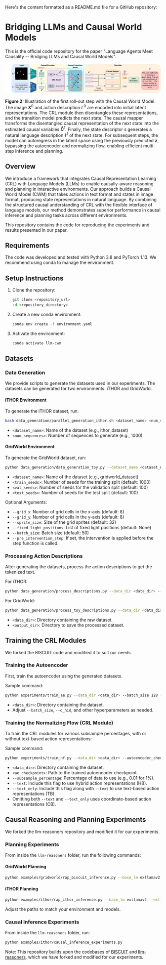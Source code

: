 Here's the content formatted as a README.md file for a GitHub repository:

# Bridging LLMs and Causal World Models

This is the official code repository for the paper "Language Agents Meet Causality -- Bridging LLMs and Causal World Models".

![Figure 2](Figure2.png)

**Figure 2:** Illustration of the first roll-out step with the Causal World Model. The image $\mathbf{X}^0$ and action description $L^0$ are encoded into initial latent representations. The CRL module then disentangles these representations, and the transition model predicts the next state. The causal mapper transforms the disentangled causal representation of the next state into the estimated causal variables $\mathbf{\hat{C}}^1$. Finally, the state descriptor $s$ generates a natural language description $\ell^1$ of the next state. For subsequent steps, the model can autoregress in the latent space using the previously predicted $\mathbf{z}$, bypassing the autoencoder and normalizing flow, enabling efficient multi-step inference and planning.

## Overview

We introduce a framework that integrates Causal Representation Learning (CRL) with Language Models (LLMs) to enable causally-aware reasoning and planning in interactive environments. Our approach builds a Causal World Model (CWM) that takes actions in text format and states in image format, producing state representations in natural language. By combining the structured causal understanding of CRL with the flexible interface of language models, our method demonstrates superior performance in causal inference and planning tasks across different environments.

This repository contains the code for reproducing the experiments and results presented in our paper.

## Requirements

The code was developed and tested with Python 3.8 and PyTorch 1.13. We recommend using conda to manage the environment.

## Setup Instructions

1. Clone the repository:
   ```bash
   git clone <repository_url>
   cd <repository_directory>
   ```

2. Create a new conda environment:
   ```bash
   conda env create -f environment.yaml
   ```

3. Activate the environment:
   ```bash
   conda activate llm-cwm
   ```

## Datasets

### Data Generation

We provide scripts to generate the datasets used in our experiments. The datasets can be generated for two environments: iTHOR and GridWorld.

#### iTHOR Environment

To generate the iTHOR dataset, run:

```bash
bash data_generation/parallel_generation_ithor.sh <dataset_name> <num_sequences>
```
- `<dataset_name>`: Name of the dataset (e.g., ithor_dataset)
- `<num_sequences>`: Number of sequences to generate (e.g., 1000)

#### GridWorld Environment

To generate the GridWorld dataset, run:

```bash
python data_generation/data_generation_toy.py --dataset_name <dataset_name> --train_seeds <train_seeds> --val_seeds <val_seeds> --test_seeds <test_seeds>
```
- `<dataset_name>`: Name of the dataset (e.g., gridworld_dataset)
- `<train_seeds>`: Number of seeds for the training split (default: 1000)
- `<val_seeds>`: Number of seeds for the validation split (default: 100)
- `<test_seeds>`: Number of seeds for the test split (default: 100)

Optional Arguments:
- `--grid_x`: Number of grid cells in the x-axis (default: 8)
- `--grid_y`: Number of grid cells in the y-axis (default: 8)
- `--sprite_size`: Size of the grid sprites (default: 32)
- `--fixed_light_positions`: List of fixed light positions (default: None)
- `--batch_size`: Batch size (default: 50)
- `--pre_intervention_step`: If set, the intervention is applied before the step function is called.

### Processing Action Descriptions

After generating the datasets, process the action descriptions to get the tokenized text.

For iTHOR:
```bash
python data_generation/process_descriptions.py --data_dir <data_dir> --output_dir <output_dir>
```

For GridWorld:
```bash
python data_generation/process_toy_descriptions.py --data_dir <data_dir> --output_dir <output_dir>
```
- `<data_dir>`: Directory containing the raw dataset.
- `<output_dir>`: Directory to save the processed dataset.

## Training the CRL Modules

We forked the BISCUIT code and modified it to suit our needs.

### Training the Autoencoder

First, train the autoencoder using the generated datasets.

Sample command:
```bash
python experiments/train_ae.py --data_dir <data_dir> --batch_size 128 --c_hid 128 --lr 5e-4 --warmup 100 --num_latents 40 --max_epochs 250 --seed 42
```
- `<data_dir>`: Directory containing the dataset.
- Adjust `--batch_size`, `--c_hid`, and other hyperparameters as needed.

### Training the Normalizing Flow (CRL Module)

To train the CRL modules for various subsample percentages, with or without text-based action representations:

Sample command:
```bash
python experiments/train_nf.py --data_dir <data_dir> --autoencoder_checkpoint <ae_checkpoint> --num_latents 40 --c_hid 192 --num_flows 6 --lr 0.003 --num_samples 2 --batch_size 384 --warmup 100 --seed 42 --max_epochs 300 --text_encoder sentence_transformer --noise_level 0.02 --stop_grad --subsample_percentage <percentage> [--text] [--text_only]
```
- `<data_dir>`: Directory containing the dataset.
- `<ae_checkpoint>`: Path to the trained autoencoder checkpoint.
- `--subsample_percentage`: Percentage of data to use (e.g., 0.01 for 1%).
- `--text`: Include this flag to use hybrid action representations (HB).
- `--text_only`: Include this flag along with `--text` to use text-based action representations (TB).
- Omitting both `--text` and `--text_only` uses coordinate-based action representations (CB).

## Causal Reasoning and Planning Experiments

We forked the llm-reasoners repository and modified it for our experiments.

### Planning Experiments

From inside the `llm-reasoners` folder, run the following commands:

#### GridWorld Planning
```bash
python examples/gridworld/rap_biscuit_inference.py --base_lm exllamav2 --exllamav2_model_dir <model_dir> --exllamav2_lora_dir None --crl_model_path examples/gridworld/models/epoch=39-step=19760.ckpt --autoencoder_path examples/gridworld/models/AE_40l_64hid_3c1b3l.ckpt --causal_mapper_path examples/gridworld/models/causal_encoders.pt --tokenizer_path sentence-transformers/all-MiniLM-L6-v2 --batch_size 4 --depth_limit 6 --w_exp 146.50120927222557 --data_path examples/gridworld/data/step_4.pth
```

#### iTHOR Planning
```bash
python examples/ithor/rap_ithor_inference.py --base_lm exllamav2 --exllamav2_model_dir <model_dir> --exllamav2_lora_dir None --crl_model_path examples/ithor/models/epoch=39-step=19760.ckpt --autoencoder_path examples/ithor/models/AE_40l_64hid_3c1b3l.ckpt --causal_mapper_path examples/ithor/models/causal_encoders.pt --tokenizer_path sentence-transformers/all-MiniLM-L6-v2 --batch_size 4 --depth_limit 6 --use_causal_wm False --w_exp 183.1059662028766 --prompt examples/ithor/prompts/prompt_4step.json --data_path examples/ithor/data/step_4_ws.pth --num_shot 9
```

Adjust the paths to match your environment and models.

### Causal Inference Experiments

From inside the `llm-reasoners` folder, run:

```bash
python examples/ithor/causal_inference_experiments.py
```

Note: This repository builds upon the codebases of [BISCUIT](https://github.com/phlippe/BISCUIT) and [llm-reasoners](https://github.com/maitrix-org/llm-reasoners), which we have forked and modified for our experiments.
